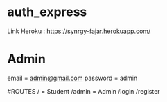 # auth_express
Link Heroku : https://synrgy-fajar.herokuapp.com/

# Admin 
email = admin@gmail.com
password = admin

#ROUTES
/ = Student
/admin = Admin
/login 
/register

